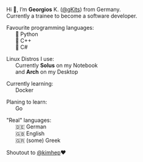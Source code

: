 <p>
  Hi 👋, I’m <strong>Georgios</strong> K. (<a href=https://github.com/gkits>@gKits</a>) from Germany.
  <br>
  Currently a trainee to become a software developer.
<p>
  Favourite programming languages:
  <br>&nbsp;&nbsp;&nbsp;&nbsp;&nbsp;&nbsp;🥇 Python
  <br>&nbsp;&nbsp;&nbsp;&nbsp;&nbsp;&nbsp;🥈 C++
  <br>&nbsp;&nbsp;&nbsp;&nbsp;&nbsp;&nbsp;🥉 C#
<p>
  Linux Distros I use:
  <br>&nbsp;&nbsp;&nbsp;&nbsp;&nbsp;&nbsp;Currently <strong>Solus</strong> on my Notebook
  <br>&nbsp;&nbsp;&nbsp;&nbsp;&nbsp;&nbsp;and <strong>Arch</strong> on my Desktop
<p>
  Currently learning:
  <br>&nbsp;&nbsp;&nbsp;&nbsp;&nbsp;&nbsp;Docker
  <br>
<p>
  Planing to learn:
  <br>&nbsp;&nbsp;&nbsp;&nbsp;&nbsp;&nbsp;Go
<p>
  "Real" languages:
  <br>&nbsp;&nbsp;&nbsp;&nbsp;&nbsp;&nbsp;🇩🇪 German
  <br>&nbsp;&nbsp;&nbsp;&nbsp;&nbsp;&nbsp;🇬🇧 English
  <br>&nbsp;&nbsp;&nbsp;&nbsp;&nbsp;&nbsp;🇬🇷 (some) Greek
<p>
  Shoutout to <a href=https://github.com/kimhep>@kimhep</a>❤️
<!---
gKits/gKits is a ✨ special ✨ repository because its `README.md` (this file) appears on your GitHub profile.
You can click the Preview link to take a look at your changes.
--->
